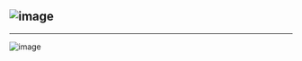 ![image](https://github.com/user-attachments/assets/790b09ef-0526-438f-972b-64da98a1f5e9)
---
---
![image](https://github.com/user-attachments/assets/ce905f87-1be5-4bfa-978d-ab9e0c60f166)
